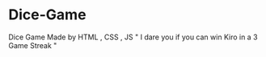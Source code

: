 # Dice-Game
Dice Game Made by HTML , CSS , JS     " I dare you if you can win Kiro in a 3 Game Streak "
